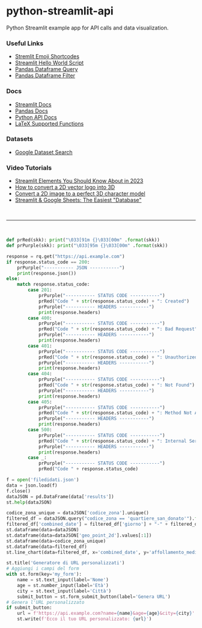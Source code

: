 # python-streamlit-api
Python Streamlit example app for API calls and data visualization.



### Useful Links
- [Stremlit Emoji Shortcodes](https://streamlit-emoji-shortcodes-streamlit-app-gwckff.streamlit.app/)
- [Streamlit Hello World Script](https://github.com/streamlit/hello)
- [Pandas Dataframe Query](https://sparkbyexamples.com/pandas/pandas-dataframe-query-examples/)
- [Pandas Dataframe Filter](https://sparkbyexamples.com/pandas/pandas-dataframe-filter/)

### Docs
- [Streamlit Docs](https://docs.streamlit.io/)
- [Pandas Docs](https://pandas.pydata.org/docs/reference/index.html#api)
- [Python API Docs](https://realpython.com/python-api/)
- [LaTeX Supported Functions](https://katex.org/docs/supported.html)

### Datasets
- [Google Dataset Search](https://datasetsearch.research.google.com/)

### Video Tutorials
- [Streamlit Elements You Should Know About in 2023](https://www.youtube.com/watch?v=_Um12_OlGgw)
- [How to convert a 2D vector logo into 3D](https://www.youtube.com/watch?v=cJTn9P8ltKY)
- [Convert a 2D image to a perfect 3D character model](https://www.youtube.com/watch?v=gJ8Lg3KYkbI&t=2s)
- [Streamlit & Google Sheets: The Easiest "Database"](https://www.youtube.com/watch?v=HwxrXnYVIlU)


<br><hr><br>

```python
def prRed(skk): print("\033[91m {}\033[00m" .format(skk))
def prPurple(skk): print("\033[95m {}\033[00m" .format(skk))
```

```python
response = rq.get("https://api.example.com")
if response.status_code == 200:
    prPurple("----------- JSON -----------")
    print(response.json())
else:
    match response.status_code:
        case 201:
            prPurple("----------- STATUS CODE -----------")
            prRed("Code " + str(response.status_code) + ": Created")
            prPurple("----------- HEADERS -----------")
            print(response.headers)
        case 400:
            prPurple("----------- STATUS CODE -----------")
            prRed("Code " + str(response.status_code) + ": Bad Request")
            prPurple("----------- HEADERS -----------")
            print(response.headers)
        case 401:
            prPurple("----------- STATUS CODE -----------")
            prRed("Code " + str(response.status_code) + ": Unauthorized")
            prPurple("----------- HEADERS -----------")
            print(response.headers)
        case 404:
            prPurple("----------- STATUS CODE -----------")
            prRed("Code " + str(response.status_code) + ": Not Found")
            prPurple("----------- HEADERS -----------")
            print(response.headers)
        case 405:
            prPurple("----------- STATUS CODE -----------")
            prRed("Code " + str(response.status_code) + ": Method Not Allowed")
            prPurple("----------- HEADERS -----------")
            print(response.headers)
        case 500:
            prPurple("----------- STATUS CODE -----------")
            prRed("Code " + str(response.status_code) + ": Internal Server Error")
            prPurple("----------- HEADERS -----------")
            print(response.headers)
        case _:
            prPurple("----------- STATUS CODE -----------")
            prRed("Code " + response.status_code)
```

```python
f = open('filedidati.json')
data = json.load(f)
f.close()
dataJSON = pd.DataFrame(data['results'])
st.help(dataJSON)
```

```python
codice_zona_unique = dataJSON['codice_zona'].unique()
filtered_df = dataJSON.query("codice_zona == 'quartiere_san_donato'").filter(items=['giorno', 'ora', 'affollamento_medio'])
filtered_df['combined_date'] = filtered_df['giorno'] + "-" + filtered_df['ora'].astype(str)
st.dataframe(data=dataJSON)
st.dataframe(data=dataJSON['geo_point_2d'].values[:1])
st.dataframe(data=codice_zona_unique)
st.dataframe(data=filtered_df)
st.line_chart(data=filtered_df, x='combined_date', y='affollamento_medio')
```

```python
st.title('Generatore di URL personalizzati')
# Aggiungi i campi del form
with st.form(key='my_form'):
    name = st.text_input(label='Nome')
    age = st.number_input(label='Età')
    city = st.text_input(label='Città')
    submit_button = st.form_submit_button(label='Genera URL')
# Genera l'URL personalizzato
if submit_button:
    url = f'https://api.example.com?name={name}&age={age}&city={city}'
    st.write(f'Ecco il tuo URL personalizzato: {url}')
```